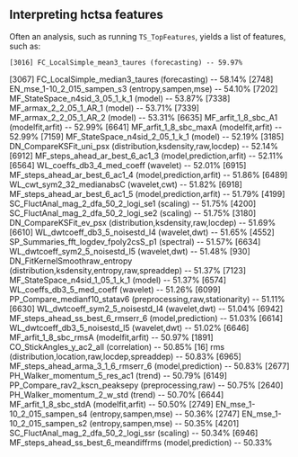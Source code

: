 ## Interpreting hctsa features

Often an analysis, such as running `TS_TopFeatures`, yields a list of features, such as:

    [3016] FC_LocalSimple_mean3_taures (forecasting) -- 59.97%
[3067] FC_LocalSimple_median3_taures (forecasting) -- 58.14%
[2748] EN_mse_1-10_2_015_sampen_s3 (entropy,sampen,mse) -- 54.10%
[7202] MF_StateSpace_n4sid_3_05_1_k_1 (model) -- 53.87%
[7338] MF_armax_2_2_05_1_AR_1 (model) -- 53.71%
[7339] MF_armax_2_2_05_1_AR_2 (model) -- 53.31%
[6635] MF_arfit_1_8_sbc_A1 (modelfit,arfit) -- 52.99%
[6641] MF_arfit_1_8_sbc_maxA (modelfit,arfit) -- 52.99%
[7159] MF_StateSpace_n4sid_2_05_1_k_1 (model) -- 52.19%
[3185] DN_CompareKSFit_uni_psx (distribution,ksdensity,raw,locdep) -- 52.14%
[6912] MF_steps_ahead_ar_best_6_ac1_3 (model,prediction,arfit) -- 52.11%
[6564] WL_coeffs_db3_4_med_coeff (wavelet) -- 52.01%
[6915] MF_steps_ahead_ar_best_6_ac1_4 (model,prediction,arfit) -- 51.86%
[6489] WL_cwt_sym2_32_medianabsC (wavelet,cwt) -- 51.82%
[6918] MF_steps_ahead_ar_best_6_ac1_5 (model,prediction,arfit) -- 51.79%
[4199] SC_FluctAnal_mag_2_dfa_50_2_logi_se1 (scaling) -- 51.75%
[4200] SC_FluctAnal_mag_2_dfa_50_2_logi_se2 (scaling) -- 51.75%
[3180] DN_CompareKSFit_ev_psx (distribution,ksdensity,raw,locdep) -- 51.69%
[6610] WL_dwtcoeff_db3_5_noisestd_l4 (wavelet,dwt) -- 51.65%
[4552] SP_Summaries_fft_logdev_fpoly2csS_p1 (spectral) -- 51.57%
[6634] WL_dwtcoeff_sym2_5_noisestd_l5 (wavelet,dwt) -- 51.48%
[930] DN_FitKernelSmoothraw_entropy (distribution,ksdensity,entropy,raw,spreaddep) -- 51.37%
[7123] MF_StateSpace_n4sid_1_05_1_k_1 (model) -- 51.37%
[6574] WL_coeffs_db3_5_med_coeff (wavelet) -- 51.26%
[6099] PP_Compare_medianf10_statav6 (preprocessing,raw,stationarity) -- 51.11%
[6630] WL_dwtcoeff_sym2_5_noisestd_l4 (wavelet,dwt) -- 51.04%
[6942] MF_steps_ahead_ss_best_6_rmserr_6 (model,prediction) -- 51.03%
[6614] WL_dwtcoeff_db3_5_noisestd_l5 (wavelet,dwt) -- 51.02%
[6646] MF_arfit_1_8_sbc_rmsA (modelfit,arfit) -- 50.97%
[1891] CO_StickAngles_y_ac2_all (correlation) -- 50.85%
[16] rms (distribution,location,raw,locdep,spreaddep) -- 50.83%
[6965] MF_steps_ahead_arma_3_1_6_rmserr_6 (model,prediction) -- 50.83%
[2677] PH_Walker_momentum_5_res_ac1 (trend) -- 50.79%
[6149] PP_Compare_rav2_kscn_peaksepy (preprocessing,raw) -- 50.75%
[2640] PH_Walker_momentum_2_w_std (trend) -- 50.70%
[6644] MF_arfit_1_8_sbc_stdA (modelfit,arfit) -- 50.50%
[2749] EN_mse_1-10_2_015_sampen_s4 (entropy,sampen,mse) -- 50.36%
[2747] EN_mse_1-10_2_015_sampen_s2 (entropy,sampen,mse) -- 50.35%
[4201] SC_FluctAnal_mag_2_dfa_50_2_logi_ssr (scaling) -- 50.34%
[6946] MF_steps_ahead_ss_best_6_meandiffrms (model,prediction) -- 50.33%
